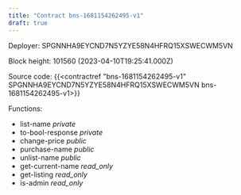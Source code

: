 ```yaml
---
title: "Contract bns-1681154262495-v1"
draft: true
---
```

Deployer: SPGNNHA9EYCND7N5YZYE58N4HFRQ15XSWECWM5VN


 



Block height: 101560 (2023-04-10T19:25:41.000Z)

Source code: {{<contractref "bns-1681154262495-v1" SPGNNHA9EYCND7N5YZYE58N4HFRQ15XSWECWM5VN bns-1681154262495-v1>}}

Functions:

* list-name _private_
* to-bool-response _private_
* change-price _public_
* purchase-name _public_
* unlist-name _public_
* get-current-name _read_only_
* get-listing _read_only_
* is-admin _read_only_
